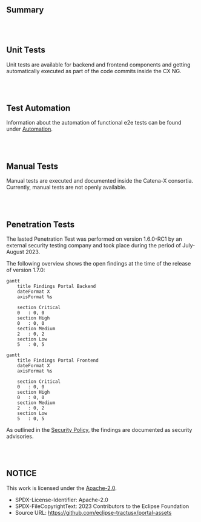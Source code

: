 ## Summary

<br>
<br>

## Unit Tests

Unit tests are available for backend and frontend components and getting automatically executed as part of the code commits inside the CX NG.

<br>
<br>

## Test Automation

Information about the automation of functional e2e tests can be found under [Automation](./Automation).

<br>
<br>

## Manual Tests

Manual tests are executed and documented inside the Catena-X consortia. Currently, manual tests are not openly available.

<br>
<br>

## Penetration Tests

The lasted Penetration Test was performed on version 1.6.0-RC1 by an external security testing company and took place during the period of July-August 2023.

The following overview shows the open findings at the time of the release of version 1.7.0:

```mermaid
gantt
    title Findings Portal Backend
    dateFormat X
    axisFormat %s

    section Critical
    0   : 0, 0
    section High
    0   : 0, 0
    section Medium
    2   : 0, 2
    section Low
    5   : 0, 5

```

```mermaid
gantt
    title Findings Portal Frontend
    dateFormat X
    axisFormat %s

    section Critical
    0   : 0, 0
    section High
    0   : 0, 0
    section Medium
    2   : 0, 2
    section Low
    5   : 0, 5

```

As outlined in the [Security Policy](../../../SECURITY.md), the findings are documented as security advisories.

<br>
<br>

## NOTICE

This work is licensed under the [Apache-2.0](https://www.apache.org/licenses/LICENSE-2.0).

- SPDX-License-Identifier: Apache-2.0
- SPDX-FileCopyrightText: 2023 Contributors to the Eclipse Foundation
- Source URL: https://github.com/eclipse-tractusx/portal-assets
